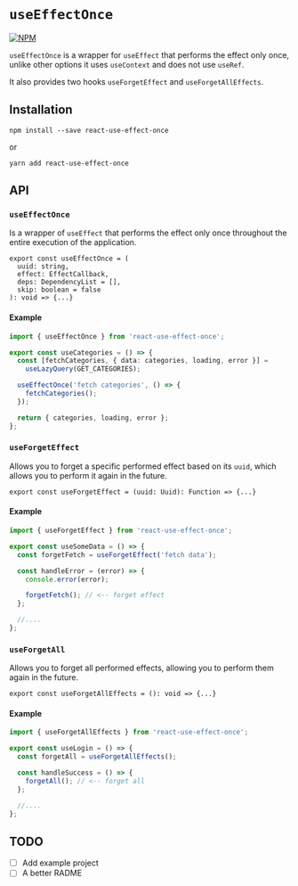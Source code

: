 # `useEffectOnce`

[![NPM](https://nodei.co/npm/react-use-effect-once.png?mini=true)](https://www.npmjs.com/package/react-use-effect-once)

`useEffectOnce` is a wrapper for `useEffect` that performs the effect only once, unlike other options it uses `useContext` and does not use `useRef`.

It also provides two hooks `useForgetEffect` and `useForgetAllEffects`.

## Installation

`npm install --save react-use-effect-once`

or

`yarn add react-use-effect-once`

## API

### `useEffectOnce`

Is a wrapper of `useEffect` that performs the effect only once throughout the entire execution of the application.

```tsx
export const useEffectOnce = (
  uuid: string,
  effect: EffectCallback,
  deps: DependencyList = [],
  skip: boolean = false
): void => {...}
```

#### Example

```ts
import { useEffectOnce } from 'react-use-effect-once';

export const useCategories = () => {
  const [fetchCategories, { data: categories, loading, error }] =
    useLazyQuery(GET_CATEGORIES);

  useEffectOnce('fetch categories', () => {
    fetchCategories();
  });

  return { categories, loading, error };
};
```

### `useForgetEffect`

Allows you to forget a specific performed effect based on its `uuid`, which allows you to perform it again in the future.

```tsx
export const useForgetEffect = (uuid: Uuid): Function => {...}
```

#### Example

```ts
import { useForgetEffect } from 'react-use-effect-once';

export const useSomeData = () => {
  const forgetFetch = useForgetEffect('fetch data');

  const handleError = (error) => {
    console.error(error);

    forgetFetch(); // <-- forget effect
  };

  //....
};
```

### `useForgetAll`

Allows you to forget all performed effects, allowing you to perform them again in the future.

```tsx
export const useForgetAllEffects = (): void => {...}
```

#### Example

```ts
import { useForgetAllEffects } from 'react-use-effect-once';

export const useLogin = () => {
  const forgetAll = useForgetAllEffects();

  const handleSuccess = () => {
    forgetAll(); // <-- forget all
  };

  //....
};
```

## TODO

- [ ] Add example project
- [ ] A better RADME
